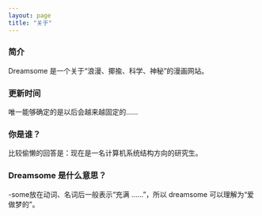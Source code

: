 ```yaml
---
layout: page
title: "关于"
---
```


### 简介

Dreamsome 是一个关于“浪漫、揶揄、科学、神秘”的漫画网站。

### 更新时间

唯一能够确定的是以后会越来越固定的……

### 你是谁？

比较偷懒的回答是：现在是一名计算机系统结构方向的研究生。


### Dreamsome 是什么意思？
-some放在动词、名词后一般表示“充满 ……”，所以 dreamsome 可以理解为“爱做梦的”。










